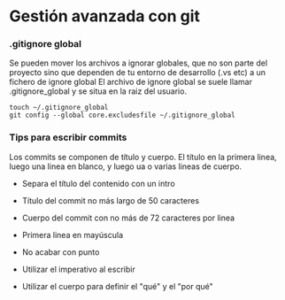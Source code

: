 # Gestión avanzada con git

### .gitignore global

Se pueden mover los archivos a ignorar globales, que no son parte del proyecto sino que dependen de tu entorno de desarrollo (.vs etc) a un fichero de ignore global
El archivo de ignore global se suele llamar .gitignore_global y se situa en la raiz del usuario.

````
touch ~/.gitignore_global
git config --global core.excludesfile ~/.gitignore_global
````


### Tips para escribir commits

Los commits se componen de título y cuerpo. El título en la primera linea, luego una linea en blanco, y luego ua o varias lineas de cuerpo.

- Separa el título del contenido con un intro

- Título del commit no más largo de 50 caracteres

- Cuerpo del commit con no más de 72 caracteres por linea

- Primera linea en mayúscula

- No acabar con punto

- Utilizar el imperativo al escribir

- Utilizar el cuerpo para definir el "qué" y el "por qué"


